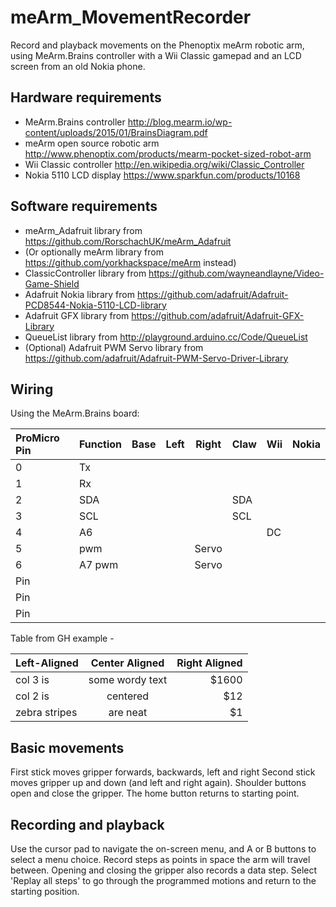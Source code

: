 meArm_MovementRecorder
======================

Record and playback movements on the Phenoptix meArm robotic arm, using MeArm.Brains controller with a Wii Classic gamepad and an LCD screen from an old Nokia phone.

Hardware requirements
---------------------

* MeArm.Brains controller http://blog.mearm.io/wp-content/uploads/2015/01/BrainsDiagram.pdf
* meArm open source robotic arm http://www.phenoptix.com/products/mearm-pocket-sized-robot-arm
* Wii Classic controller http://en.wikipedia.org/wiki/Classic_Controller
* Nokia 5110 LCD display https://www.sparkfun.com/products/10168

 
Software requirements
---------------------

* meArm_Adafruit library from https://github.com/RorschachUK/meArm_Adafruit
* (Or optionally meArm library from https://github.com/yorkhackspace/meArm instead)
* ClassicController library from https://github.com/wayneandlayne/Video-Game-Shield
* Adafruit Nokia library from https://github.com/adafruit/Adafruit-PCD8544-Nokia-5110-LCD-library
* Adafruit GFX library from https://github.com/adafruit/Adafruit-GFX-Library
* QueueList library from http://playground.arduino.cc/Code/QueueList
* (Optional) Adafruit PWM Servo library from https://github.com/adafruit/Adafruit-PWM-Servo-Driver-Library

Wiring
------




Using the MeArm.Brains board:

| ProMicro Pin | Function | Base | Left | Right | Claw | Wii | Nokia |
| :--- | :--- | --- | --- | --- | --- | --- | --- |
| 0 | Tx | | | | | | |
| 1 | Rx| | | | | | |
| 2 | SDA | | | | SDA | | |
| 3 | SCL | | | | SCL | | | 
| 4 | A6 | | | | | DC | |
| 5 | pwm | | | Servo | | | |
| 6 | A7 pwm | | | Servo | | | |
| Pin | | | | | | | |
| Pin | | | | | | | |
| Pin | | | | | | | |



Table from GH example -

| Left-Aligned  | Center Aligned  | Right Aligned |
| :------------ |:---------------:| -----:|
| col 3 is      | some wordy text | $1600 |
| col 2 is      | centered        |   $12 |
| zebra stripes | are neat        |    $1 |


Basic movements
---------------

First stick moves gripper forwards, backwards, left and right  Second stick moves gripper up and down (and left and right again).  Shoulder buttons open and close the gripper.  The home button returns to starting point.

Recording and playback
----------------------

Use the cursor pad to navigate the on-screen menu, and A or B buttons to select a menu choice.  Record steps as points in space the arm will travel between.  Opening and closing the gripper also records a data step.  Select 'Replay all steps' to go through the programmed motions and return to the starting position.
